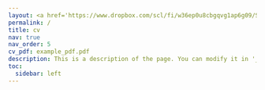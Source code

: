 ```yaml
---
layout: <a href='https://www.dropbox.com/scl/fi/w36ep0u8cbgqvg1ap6g09/Sungbin_Park_CV.pdf?rlkey=prayojxkn9qv82palayaj75gn&dl=0'>cv</a>
permalink: /
title: cv
nav: true
nav_order: 5
cv_pdf: example_pdf.pdf
description: This is a description of the page. You can modify it in '_pages/cv.md'. You can also change or remove the top pdf download button.
toc:
  sidebar: left
---
```

